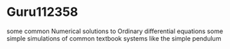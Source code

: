 # Guru112358
some common Numerical solutions to Ordinary differential equations 
some simple simulations of common textbook systems like the simple pendulum 
